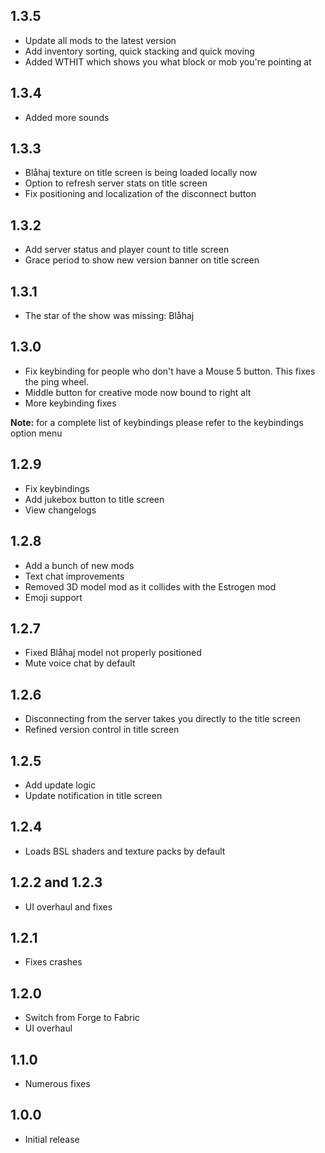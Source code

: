 ## 1.3.5
- Update all mods to the latest version
- Add inventory sorting, quick stacking and quick moving
- Added WTHIT which shows you what block or mob you're pointing at

## 1.3.4
- Added more sounds

## 1.3.3
- Blåhaj texture on title screen is being loaded locally now
- Option to refresh server stats on title screen
- Fix positioning and localization of the disconnect button

## 1.3.2
- Add server status and player count to title screen
- Grace period to show new version banner on title screen

## 1.3.1
- The star of the show was missing: Blåhaj

## 1.3.0
- Fix keybinding for people who don't have a Mouse 5 button. This fixes the ping wheel.
- Middle button for creative mode now bound to right alt
- More keybinding fixes

**Note:** for a complete list of keybindings please refer to the keybindings option menu

## 1.2.9
- Fix keybindings
- Add jukebox button to title screen
- View changelogs

## 1.2.8
- Add a bunch of new mods
- Text chat improvements
- Removed 3D model mod as it collides with the Estrogen mod
- Emoji support

## 1.2.7
- Fixed Blåhaj model not properly positioned
- Mute voice chat by default

## 1.2.6
- Disconnecting from the server takes you directly to the title screen
- Refined version control in title screen

## 1.2.5
- Add update logic
- Update notification in title screen

## 1.2.4
- Loads BSL shaders and texture packs by default

## 1.2.2 and 1.2.3
- UI overhaul and fixes

## 1.2.1
- Fixes crashes

## 1.2.0
- Switch from Forge to Fabric
- UI overhaul

## 1.1.0
- Numerous fixes

## 1.0.0
- Initial release